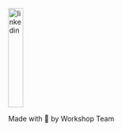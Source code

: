 <img align="center" src="https://github.com/HeyWorkshop/Site/blob/master/img/head.png" alt="linkedin" height="200px" width="30px" />

Made with 💜 by Workshop Team
